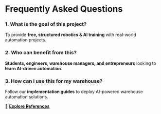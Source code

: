 # Frequently Asked Questions

### 1. What is the goal of this project?
To provide **free, structured robotics & AI training** with real-world automation projects.

### 2. Who can benefit from this?
**Students, engineers, warehouse managers, and entrepreneurs** looking to **learn AI-driven automation**.

### 3. How can I use this for my warehouse?
Follow our **implementation guides** to deploy AI-powered warehouse automation solutions.

📖 **[Explore References](references.md)**
